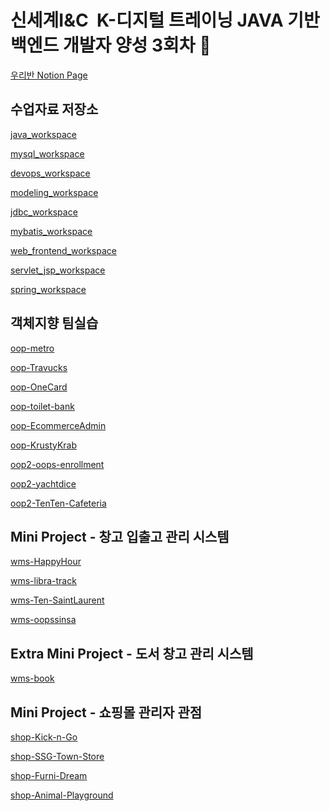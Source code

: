 # 신세계I&C  K-디지털 트레이닝 JAVA 기반 백엔드 개발자 양성 3회차 👋
[우리반 Notion Page](https://shqkel.notion.site/84fdf92094824374862bc7bf041ba48f?v=db0ef3cb07a04635ace689f9f2c6a659&pvs=74)

## 수업자료 저장소
[java_workspace](https://github.com/ssg-java3-240304/java_workspace)

[mysql_workspace](https://github.com/ssg-java3-240304/mysql_workspace)

[devops_workspace](https://github.com/ssg-java3-240304/devops_workspace)

[modeling_workspace](https://github.com/ssg-java3-240304/modeling_workspace)

[jdbc_workspace](https://github.com/ssg-java3-240304/jdbc_workspace)

[mybatis_workspace](https://github.com/ssg-java3-240304/mybatis_workspace)

[web_frontend_workspace](https://github.com/ssg-java3-240304/web_frontend_workspace)

[servlet_jsp_workspace](https://github.com/ssg-java3-240304/servlet_jsp_workspace)

[spring_workspace](https://github.com/ssg-java3-240304/spring_workspace)

## 객체지향 팀실습
[oop-metro](https://github.com/ssg-java3-240304/oop-metro)

[oop-Travucks](https://github.com/ssg-java3-240304/oop-Travucks)

[oop-OneCard](https://github.com/ssg-java3-240304/oop-OneCard)

[oop-toilet-bank](https://github.com/ssg-java3-240304/oop-toilet-bank)

[oop-EcommerceAdmin](https://github.com/ssg-java3-240304/oop-EcommerceAdmin)

[oop-KrustyKrab](https://github.com/ssg-java3-240304/oop-KrustyKrab)

[oop2-oops-enrollment](https://github.com/ssg-java3-240304/oop2-oops-enrollment)

[oop2-yachtdice](https://github.com/ssg-java3-240304/oop2-yachtdice)

[oop2-TenTen-Cafeteria](https://github.com/ssg-java3-240304/oop2-TenTen-Cafeteria)



## Mini Project - 창고 입출고 관리 시스템
[wms-HappyHour](https://github.com/ssg-java3-240304/wms-HappyHour)

[wms-libra-track](https://github.com/ssg-java3-240304/wms-libra-track)

[wms-Ten-SaintLaurent](https://github.com/ssg-java3-240304/wms-Ten-SaintLaurent)

[wms-oopssinsa](https://github.com/ssg-java3-240304/wms-oopssinsa)

## Extra Mini Project - 도서 창고 관리 시스템 

[wms-book](https://github.com/ssg-java3-240304/wms-book)

## Mini Project - 쇼핑몰 관리자 관점

[shop-Kick-n-Go](https://github.com/ssg-java3-240304/shop-Kick-n-Go)

[shop-SSG-Town-Store](https://github.com/ssg-java3-240304/shop-SSG-Town-Store)

[shop-Furni-Dream](https://github.com/ssg-java3-240304/shop-Furni-Dream)

[shop-Animal-Playground](https://github.com/ssg-java3-240304/shop-Animal-Playground)

<!--

**Here are some ideas to get you started:**

🙋‍♀️ A short introduction - what is your organization all about?
🌈 Contribution guidelines - how can the community get involved?
👩‍💻 Useful resources - where can the community find your docs? Is there anything else the community should know?
🍿 Fun facts - what does your team eat for breakfast?
🧙 Remember, you can do mighty things with the power of [Markdown](https://docs.github.com/github/writing-on-github/getting-started-with-writing-and-formatting-on-github/basic-writing-and-formatting-syntax)
-->
